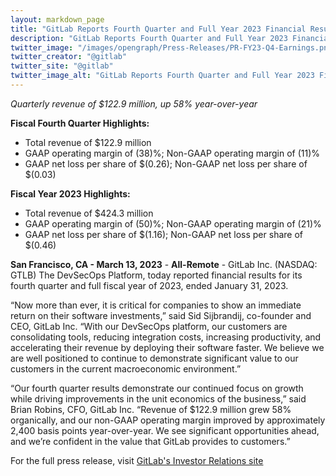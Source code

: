 ```yaml
---
layout: markdown_page
title: "GitLab Reports Fourth Quarter and Full Year 2023 Financial Results"
description: "GitLab Reports Fourth Quarter and Full Year 2023 Financial Results"
twitter_image: "/images/opengraph/Press-Releases/PR-FY23-Q4-Earnings.png"
twitter_creator: "@gitlab"
twitter_site: "@gitlab"
twitter_image_alt: "GitLab Reports Fourth Quarter and Full Year 2023 Financial Results"
---
```

_Quarterly revenue of $122.9 million, up 58% year-over-year_

**Fiscal Fourth Quarter Highlights:**
* Total revenue of $122.9 million
* GAAP operating margin of (38)%; Non-GAAP operating margin of (11)%
* GAAP net loss per share of $(0.26); Non-GAAP net loss per share of $(0.03)

**Fiscal Year 2023 Highlights:**
* Total revenue of $424.3 million
* GAAP operating margin of (50)%; Non-GAAP operating margin of (21)%
* GAAP net loss per share of $(1.16); Non-GAAP net loss per share of $(0.46) 

**San Francisco, CA - March 13, 2023** - **All-Remote** - GitLab Inc. (NASDAQ: GTLB) The DevSecOps Platform, today reported financial results for its fourth quarter and full fiscal year of 2023, ended January 31, 2023.

“Now more than ever, it is critical for companies to show an immediate return on their software investments,” said Sid Sijbrandij, co-founder and CEO, GitLab Inc. “With our DevSecOps platform, our customers are consolidating tools, reducing integration costs, increasing productivity, and accelerating their revenue by deploying their software faster. We believe we are well positioned to continue to demonstrate significant value to our customers in the current macroeconomic environment.”

“Our fourth quarter results demonstrate our continued focus on growth while driving improvements in the unit economics of the business,” said Brian Robins, CFO, GitLab Inc. “Revenue of $122.9 million grew 58% organically, and our non-GAAP operating margin improved by approximately 2,400 basis points year-over-year. We see significant opportunities ahead, and we’re confident in the value that GitLab provides to customers.”

For the full press release, visit [GitLab's Investor Relations site](https://ir.gitlab.com/news-releases/news-release-details/gitlab-reports-fourth-quarter-and-full-year-2023-financial)
